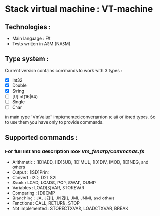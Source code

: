 # Stack virtual machine : VT-machine

## Technologies :
* Main language : F# 
* Tests written in ASM (NASM)


## Type system :
Current version contains commands to work with 3 types :
- [X] Int32
- [X] Double
- [X] String
- [ ] [U]Int(16|64)
- [ ] Single
- [ ] Char

In main type "VmValue" implemented convertartion to all of listed types. So to use them you have only to provide commands.

## Supported commands :
### For full list and description look ***vm_fsharp/Commands.fs***
* Arithmetic : [ID]ADD, [ID]SUB, [ID]MUL, [ID]DIV, IMOD, [ID]NEG, and others 
* Output : [ISD]Print
* Convert : I2D, D2I, S2I
* Stack : LOAD, LOADS, POP, SWAP, DUMP
* Variables : LOAD[S]VAR, STOREVAR
* Comparing : [DI]CMP
* Branching : JA, JZ[I], JNZ[I], JMI, JNMI, and others
* Functions : CALL, RETURN, STOP
* Not implemented : STORECTXVAR, LOADCTXVAR, BREAK 

